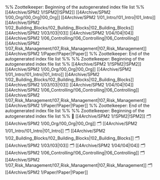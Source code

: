 %% Zoottelkeeper: Beginning of the autogenerated index file list  %%
 [[4Archive/SPM2 1/!SPM2|!SPM2]]
 [[4Archive/SPM2 1/00_Org/!00_Org|!00_Org]]
 [[4Archive/SPM2 1/01_Intro/!01_Intro|!01_Intro]]
 [[4Archive/SPM2 1/02_Building_Blocks/!02_Building_Blocks|!02_Building_Blocks]]
 [[4Archive/SPM2 1/03/!03|!03]]
 [[4Archive/SPM2 1/04/!04|!04]]
 [[4Archive/SPM2 1/06_Controlling/!06_Controlling|!06_Controlling]]
 [[4Archive/SPM2 1/07_Risk_Management/!07_Risk_Management|!07_Risk_Management]]
 [[4Archive/SPM2 1/Paper/!Paper|!Paper]]
%% Zoottelkeeper: End of the autogenerated index file list  %%
%% Zoottelkeeper: Beginning of the autogenerated index file list  %%
 [[4Archive/SPM2 1/!SPM2|!SPM2]]
 [[4Archive/SPM2 1/00_Org/!00_Org|!00_Org]]
 [[4Archive/SPM2 1/01_Intro/!01_Intro|!01_Intro]]
 [[4Archive/SPM2 1/02_Building_Blocks/!02_Building_Blocks|!02_Building_Blocks]]
 [[4Archive/SPM2 1/03/!03|!03]]
 [[4Archive/SPM2 1/04/!04|!04]]
 [[4Archive/SPM2 1/06_Controlling/!06_Controlling|!06_Controlling]]
 [[4Archive/SPM2 1/07_Risk_Management/!07_Risk_Management|!07_Risk_Management]]
 [[4Archive/SPM2 1/Paper/!Paper|!Paper]]
%% Zoottelkeeper: End of the autogenerated index file list  %%
%% Zoottelkeeper: Beginning of the autogenerated index file list  %%
📄 [[4Archive/SPM2 1/!SPM2|!SPM2]]
🗂️ [[4Archive/SPM2 1/00_Org/!00_Org|!00_Org]]
🗂️ [[4Archive/SPM2 1/01_Intro/!01_Intro|!01_Intro]]
🗂️ [[4Archive/SPM2 1/02_Building_Blocks/!02_Building_Blocks|!02_Building_Blocks]]
🗂️ [[4Archive/SPM2 1/03/!03|!03]]
🗂️ [[4Archive/SPM2 1/04/!04|!04]]
🗂️ [[4Archive/SPM2 1/06_Controlling/!06_Controlling|!06_Controlling]]
🗂️ [[4Archive/SPM2 1/07_Risk_Management/!07_Risk_Management|!07_Risk_Management]]
🗂️ [[4Archive/SPM2 1/Paper/!Paper|!Paper]]
